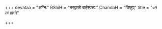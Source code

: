 +++
devataa = "अग्निः"
RShiH = "भरद्वाजो बार्हस्पत्यः"
ChandaH = "त्रिष्टुप्"
title = "०१ त्वं ह्यग्ने"

+++
